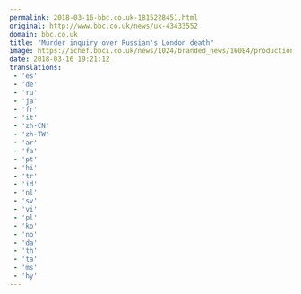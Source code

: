 ```yaml
---
permalink: 2018-03-16-bbc.co.uk-1815228451.html
original: http://www.bbc.co.uk/news/uk-43433552
domain: bbc.co.uk
title: "Murder inquiry over Russian's London death"
image: https://ichef.bbci.co.uk/news/1024/branded_news/160E4/production/_100404309_03a9b76e-dcd6-4e38-85bb-ab1db670bcbe.jpg
date: 2018-03-16 19:21:12
translations: 
 - 'es'
 - 'de'
 - 'ru'
 - 'ja'
 - 'fr'
 - 'it'
 - 'zh-CN'
 - 'zh-TW'
 - 'ar'
 - 'fa'
 - 'pt'
 - 'hi'
 - 'tr'
 - 'id'
 - 'nl'
 - 'sv'
 - 'vi'
 - 'pl'
 - 'ko'
 - 'no'
 - 'da'
 - 'th'
 - 'ta'
 - 'ms'
 - 'hy'
---
```


